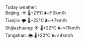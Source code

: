 Today weather:  
Beijing: ☀️ 🌡️+21°C 🌬️↑0km/h  
Tianjin: 🌩  🌡️+22°C 🌬️→7km/h  
Shijiazhuang: ☀️ 🌡️+22°C 🌬️↘11km/h  
Tangshan: 🌦 🌡️+22°C 🌬️↙4km/h  
